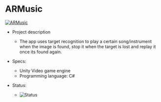 # ARMusic

[![ARMusic](https://i.imgur.com/I6aRKrR.png=250x)](https://www.youtube.com/watch?v=sUBnw9nx9Kw&feature=youtu.be "ARMusic")

 
 
- Project description
  - The app uses target recognition to play a certain song/instrument when the image is found, stop it when the target is lost and replay it once its found again.
 
- Specs:
  - Unity Video game engine
  - Programming language: C#



- Status:
  - ![Status](https://i.imgur.com/QJKj9o2.png)
 

